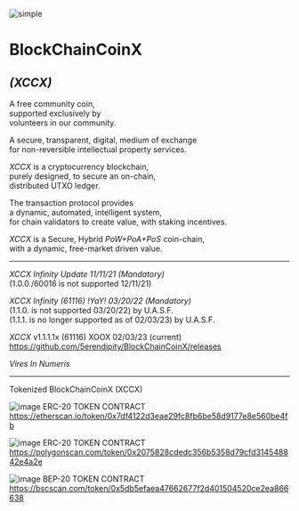 ![simple](https://user-images.githubusercontent.com/76568125/216418515-151d7105-14ba-45de-ae8a-03df4ee7f05a.jpg)

# BlockChainCoinX
## *(XCCX)*



A free community coin,  
supported exclusively by   
volunteers in our community.

A secure, transparent, digital, medium of exchange  
for non-reversible intellectual property services. 

  
 
*XCCX* is a cryptocurrency blockchain,  
purely designed, to secure an on-chain,  
distributed UTXO ledger.

The transaction protocol provides  
a dynamic, automated, intelligent system,  
for chain validators to create value, with staking incentives.  

*XCCX* is a Secure, Hybrid *PoW+PoA+PoS* coin-chain,  
with a dynamic, free-market driven value.
  
__________________________________________________________  

*XCCX Infinity Update   11/11/21 (Mandatory)*  
(1.0.0./60016 is not supported 12/11/21)  
 
*XCCX Infinity (61116) !YaY! 03/20/22 (Mandatory)*  
(1.1.0. is not supported 03/20/22) by U.A.S.F.  
(1.1.1. is no longer supported as of 02/03/23) by U.A.S.F.  


*XCCX* v1.1.1.1x (61116) XOOX 02/03/23  (current)  
https://github.com/5erendipity/BlockChainCoinX/releases  
 
*Vires In Numeris*

__________________________________________________________

Tokenized BlockChainCoinX (XCCX)

 
![image](https://github.com/5erendipity/BlockChainCoinX/assets/76568125/640f85a3-309d-487b-b69b-69f587be37fe)
 ERC-20 TOKEN CONTRACT 
https://etherscan.io/token/0x7df4122d3eae29fc8fb6be58d9177e8e560be4fb


![image](https://github.com/5erendipity/BlockChainCoinX/assets/76568125/2a2e259f-efa6-4eea-b885-0c529b77375a)
  ERC-20 TOKEN CONTRACT
https://polygonscan.com/token/0x2075828cdedc356b5358d79cfd314548842e4a2e

 
![image](https://github.com/5erendipity/BlockChainCoinX/assets/76568125/2378820a-446f-4505-9dff-4737ff56f8e5)
  BEP-20 TOKEN CONTRACT
https://bscscan.com/token/0x5db5efaea47662677f2d401504520ce2ea866638




